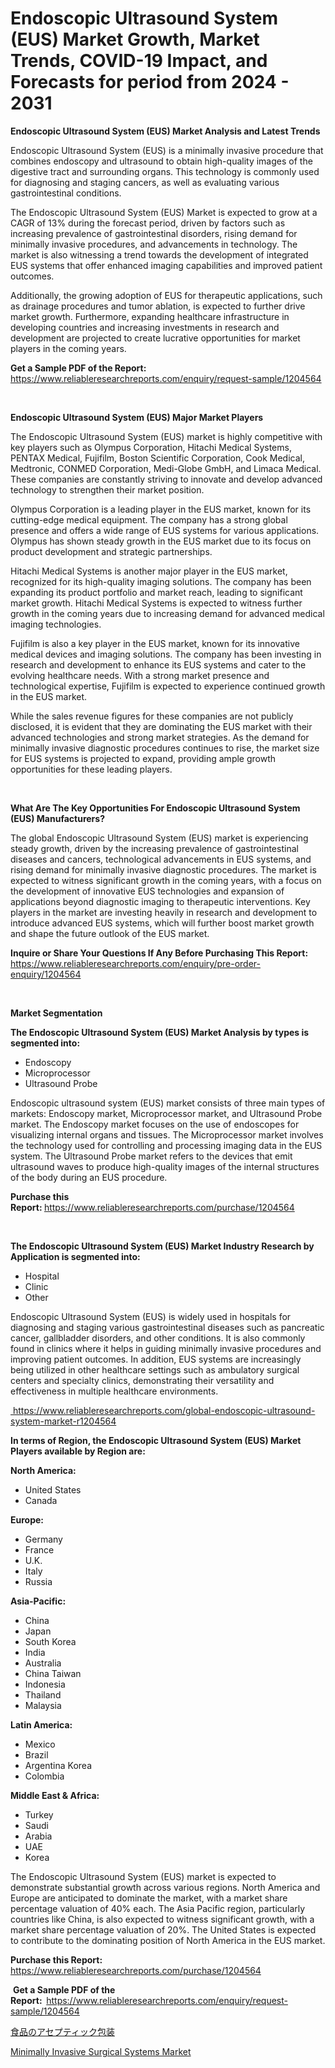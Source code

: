 <p><h1>Endoscopic Ultrasound System (EUS) Market Growth, Market Trends, COVID-19 Impact, and Forecasts for period from 2024 - 2031</h1></p><p><strong>Endoscopic Ultrasound System (EUS) Market Analysis and Latest Trends</strong></p>
<p><p>Endoscopic Ultrasound System (EUS) is a minimally invasive procedure that combines endoscopy and ultrasound to obtain high-quality images of the digestive tract and surrounding organs. This technology is commonly used for diagnosing and staging cancers, as well as evaluating various gastrointestinal conditions.</p><p>The Endoscopic Ultrasound System (EUS) Market is expected to grow at a CAGR of 13% during the forecast period, driven by factors such as increasing prevalence of gastrointestinal disorders, rising demand for minimally invasive procedures, and advancements in technology. The market is also witnessing a trend towards the development of integrated EUS systems that offer enhanced imaging capabilities and improved patient outcomes.</p><p>Additionally, the growing adoption of EUS for therapeutic applications, such as drainage procedures and tumor ablation, is expected to further drive market growth. Furthermore, expanding healthcare infrastructure in developing countries and increasing investments in research and development are projected to create lucrative opportunities for market players in the coming years.</p></p>
<p><strong>Get a Sample PDF of the Report:&nbsp;</strong> <a href="https://www.reliableresearchreports.com/enquiry/request-sample/1204564">https://www.reliableresearchreports.com/enquiry/request-sample/1204564</a></p>
<p>&nbsp;</p>
<p><strong>Endoscopic Ultrasound System (EUS) Major Market Players</strong></p>
<p><p>The Endoscopic Ultrasound System (EUS) market is highly competitive with key players such as Olympus Corporation, Hitachi Medical Systems, PENTAX Medical, Fujifilm, Boston Scientific Corporation, Cook Medical, Medtronic, CONMED Corporation, Medi-Globe GmbH, and Limaca Medical. These companies are constantly striving to innovate and develop advanced technology to strengthen their market position.</p><p>Olympus Corporation is a leading player in the EUS market, known for its cutting-edge medical equipment. The company has a strong global presence and offers a wide range of EUS systems for various applications. Olympus has shown steady growth in the EUS market due to its focus on product development and strategic partnerships.</p><p>Hitachi Medical Systems is another major player in the EUS market, recognized for its high-quality imaging solutions. The company has been expanding its product portfolio and market reach, leading to significant market growth. Hitachi Medical Systems is expected to witness further growth in the coming years due to increasing demand for advanced medical imaging technologies.</p><p>Fujifilm is also a key player in the EUS market, known for its innovative medical devices and imaging solutions. The company has been investing in research and development to enhance its EUS systems and cater to the evolving healthcare needs. With a strong market presence and technological expertise, Fujifilm is expected to experience continued growth in the EUS market.</p><p>While the sales revenue figures for these companies are not publicly disclosed, it is evident that they are dominating the EUS market with their advanced technologies and strong market strategies. As the demand for minimally invasive diagnostic procedures continues to rise, the market size for EUS systems is projected to expand, providing ample growth opportunities for these leading players.</p></p>
<p>&nbsp;</p>
<p><strong>What Are The Key Opportunities For Endoscopic Ultrasound System (EUS) Manufacturers?</strong></p>
<p><p>The global Endoscopic Ultrasound System (EUS) market is experiencing steady growth, driven by the increasing prevalence of gastrointestinal diseases and cancers, technological advancements in EUS systems, and rising demand for minimally invasive diagnostic procedures. The market is expected to witness significant growth in the coming years, with a focus on the development of innovative EUS technologies and expansion of applications beyond diagnostic imaging to therapeutic interventions. Key players in the market are investing heavily in research and development to introduce advanced EUS systems, which will further boost market growth and shape the future outlook of the EUS market.</p></p>
<p><strong>Inquire or Share Your Questions If Any Before Purchasing This Report:</strong> <a href="https://www.reliableresearchreports.com/enquiry/pre-order-enquiry/1204564">https://www.reliableresearchreports.com/enquiry/pre-order-enquiry/1204564</a></p>
<p>&nbsp;</p>
<p><strong>Market Segmentation</strong></p>
<p><strong>The Endoscopic Ultrasound System (EUS) Market Analysis by types is segmented into:</strong></p>
<p><ul><li>Endoscopy</li><li>Microprocessor</li><li>Ultrasound Probe</li></ul></p>
<p><p>Endoscopic ultrasound system (EUS) market consists of three main types of markets: Endoscopy market, Microprocessor market, and Ultrasound Probe market. The Endoscopy market focuses on the use of endoscopes for visualizing internal organs and tissues. The Microprocessor market involves the technology used for controlling and processing imaging data in the EUS system. The Ultrasound Probe market refers to the devices that emit ultrasound waves to produce high-quality images of the internal structures of the body during an EUS procedure.</p></p>
<p><strong>Purchase this Report:&nbsp;</strong><a href="https://www.reliableresearchreports.com/purchase/1204564">https://www.reliableresearchreports.com/purchase/1204564</a></p>
<p>&nbsp;</p>
<p><strong>The Endoscopic Ultrasound System (EUS) Market Industry Research by Application is segmented into:</strong></p>
<p><ul><li>Hospital</li><li>Clinic</li><li>Other</li></ul></p>
<p><p>Endoscopic Ultrasound System (EUS) is widely used in hospitals for diagnosing and staging various gastrointestinal diseases such as pancreatic cancer, gallbladder disorders, and other conditions. It is also commonly found in clinics where it helps in guiding minimally invasive procedures and improving patient outcomes. In addition, EUS systems are increasingly being utilized in other healthcare settings such as ambulatory surgical centers and specialty clinics, demonstrating their versatility and effectiveness in multiple healthcare environments.</p></p>
<p><a href="https://www.reliableresearchreports.com/global-endoscopic-ultrasound-system-market-r1204564">&nbsp;https://www.reliableresearchreports.com/global-endoscopic-ultrasound-system-market-r1204564</a></p>
<p><strong>In terms of Region, the Endoscopic Ultrasound System (EUS) Market Players available by Region are:</strong></p>
<p>
    <p> <strong> North America: </strong>
        <ul>
            <li>United States</li>
            <li>Canada</li>
        </ul>
        </p> 
    <p> <strong> Europe: </strong>
        <ul>
            <li>Germany</li>
            <li>France</li>
            <li>U.K.</li>
            <li>Italy</li>
            <li>Russia</li>
        </ul>
        </p> 
    <p> <strong> Asia-Pacific: </strong>
        <ul>
            <li>China</li>
            <li>Japan</li>
            <li>South Korea</li>
            <li>India</li>
            <li>Australia</li>
            <li>China Taiwan</li>
            <li>Indonesia</li>
            <li>Thailand</li>
            <li>Malaysia</li>
        </ul>
        </p> 
    <p> <strong> Latin America: </strong>
        <ul>
            <li>Mexico</li>
            <li>Brazil</li>
            <li>Argentina Korea</li>
            <li>Colombia</li>
        </ul>
        </p> 
    <p> <strong> Middle East & Africa: </strong>
        <ul>
            <li>Turkey</li>
            <li>Saudi</li>
            <li>Arabia</li>
            <li>UAE</li>
            <li>Korea</li>
        </ul>
    </p>
    </p>
<p><p>The Endoscopic Ultrasound System (EUS) market is expected to demonstrate substantial growth across various regions. North America and Europe are anticipated to dominate the market, with a market share percentage valuation of 40% each. The Asia Pacific region, particularly countries like China, is also expected to witness significant growth, with a market share percentage valuation of 20%. The United States is expected to contribute to the dominating position of North America in the EUS market.</p></p>
<p><strong>Purchase this Report: </strong><a href="https://www.reliableresearchreports.com/purchase/1204564">https://www.reliableresearchreports.com/purchase/1204564</a></p>
<p>&nbsp;<strong>Get a Sample PDF of the Report:&nbsp;&nbsp;</strong><a href="https://www.reliableresearchreports.com/enquiry/request-sample/1204564">https://www.reliableresearchreports.com/enquiry/request-sample/1204564</a></p>
<p><strong></strong></p>
<p><p><a href="https://github.com/mreklxf44233/Market-Research-Report-List-2/blob/main/938178951871.md">食品のアセプティック包装</a></p><p><a href="https://github.com/CliffMedina6/Market-Research-Report-List-4/blob/main/minimally-invasive-surgical-systems-market.md">Minimally Invasive Surgical Systems Market</a></p></p>